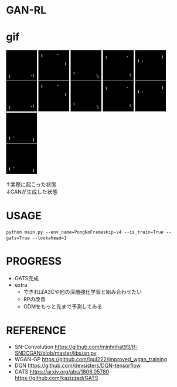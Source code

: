 # GAN-RL

# gif
![demo1](https://github.com/e155763/GAN-RL/blob/master/gif/demo1.gif)
![demo2](https://github.com/e155763/GAN-RL/blob/master/gif/demo2.gif)
![demo3](https://github.com/e155763/GAN-RL/blob/master/gif/demo3.gif)
![demo4](https://github.com/e155763/GAN-RL/blob/master/gif/demo4.gif)
![demo5](https://github.com/e155763/GAN-RL/blob/master/gif/demo5.gif)
![demo6](https://github.com/e155763/GAN-RL/blob/master/gif/demo6.gif)

↑実際に起こった状態  
↓GANが生成した状態

# USAGE

```
python main.py --env_name=PongNoFrameskip-v4 --is_train=True --gats=True --lookahead=1
```

# PROGRESS
- GATS完成
- extra
    - できればA3Cや他の深層強化学習と組み合わせたい
    - RPの改善
    - GDMをもっと先まで予測してみる

# REFERENCE
- SN-Convolution
https://github.com/minhnhat93/tf-SNDCGAN/blob/master/libs/sn.py
- WGAN-GP
https://github.com/igul222/improved_wgan_training
- DQN
https://github.com/devsisters/DQN-tensorflow
- GATS
https://arxiv.org/abs/1806.05780
https://github.com/kazizzad/GATS
